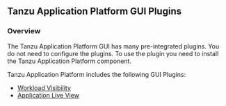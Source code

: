 ## Tanzu Application Platform GUI Plugins

### Overview
The Tanzu Application Platform GUI has many pre-integrated plugins. 
You do not need to configure the plugins. To use the plugin
you need to install the Tanzu Application Platform component.

Tanzu Application Platform includes the following GUI Plugins:

- [Workload Visibility](workload-visibility.md)
- [Application Live View](app-live-view.md)